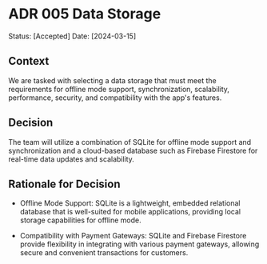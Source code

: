 # ADR 005 Data Storage

Status: [Accepted]
Date: [2024-03-15]

## Context

We are tasked with selecting a data storage that must meet the requirements for offline mode support, synchronization, scalability, performance, security, and compatibility with the app's features.

## Decision

The team will utilize a combination of SQLite for offline mode support and synchronization and a cloud-based database such as Firebase Firestore for real-time data updates and scalability.

## Rationale for Decision

- Offline Mode Support: SQLite is a lightweight, embedded relational database that is well-suited for mobile applications, providing local storage capabilities for offline mode.

- Compatibility with Payment Gateways: SQLite and Firebase Firestore provide flexibility in integrating with various payment gateways, allowing secure and convenient transactions for customers.
